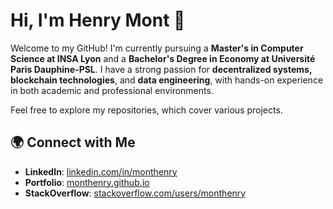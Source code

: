 # Hi, I'm Henry Mont 👋

Welcome to my GitHub! I'm currently pursuing a **Master's in Computer Science at INSA Lyon** and a **Bachelor's Degree in Economy at Université Paris Dauphine-PSL**. I have a strong passion for **decentralized systems, blockchain technologies**, and **data engineering**, with hands-on experience in both academic and professional environments.

Feel free to explore my repositories, which cover various projects.

## 🌍 Connect with Me
- **LinkedIn**: [linkedin.com/in/monthenry](https://www.linkedin.com/in/monthenry)
- **Portfolio**: [monthenry.github.io](https://monthenry.github.io/)
- **StackOverflow**: [stackoverflow.com/users/monthenry](https://stackoverflow.com/users/14104136/henry-mont)
